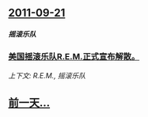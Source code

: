 ## [2011-09-21](/zh/news/2011/09/21/index.md)

##### 摇滚乐队
### [美国摇滚乐队R.E.M.正式宣布解散。 ](/zh/news/2011/09/21/美国摇滚乐队REM正式宣布解散.md)
_上下文: R.E.M., 摇滚乐队_

## [前一天...](/zh/news/2011/09/20/index.md)

